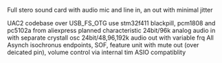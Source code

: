 Full stero sound card with audio mic and line in, an out with minimal jitter

UAC2 codebase over USB_FS_OTG
use stm32f411 blackpill, pcm1808 and pc5102a from aliexpress
planned characteristic 
24bit/96k analog audio in with separate crystall osc
24bit/48,96,192k audio out with variable frq
All Asynch isochronus endpoints, SOF, feature unit with mute out (over deicated pin), volume control via internal tim
ASIO compatiblity

